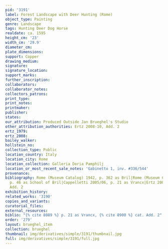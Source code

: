 ```yaml
---
pid: '3191'
label: Forest Landscape with Deer Hunting (Rome)
object_type: Painting
genre: Landscape
tags: Hunting Deer Dog Horse
realdate: ca. 1595
height_cm: '23'
width_cm: '29.9'
diameter_cm: 
plate_dimensions: 
support: Copper
drawing_medium: 
signature: 
signature_location: 
support_marks: 
further_inscription: 
collaborators: 
collaborator_notes: 
collectors_patrons: 
print_type: 
print_notes: 
printmaker: 
publisher: 
states: 
our_attribution: Produced Outside Jan Brueghel's Studio
other_attribution_authorities: Ertz 2008-10, Add. 2
ertz_1979: 
ertz_2008: 
bailey_walker: 
hollstein_no: 
collection_type: Public
location_country: Italy
location_city: Rome
location_collection: Galleria Doria Pamphilj
location_or_most_recent_sale_notes: 'Gabinetto 1, inv. #336/544'
provenance: 
bibliography: Rome (Museum Catalog) 1942, p. 362 as Bril|Rome (Museum Catalog) 1991,
  p. 46 as School of Bril|Cappelletti 2005/06, p. 21 as Vrancx|Ertz 2008-10, cat.
  Add. 2
exhibition_history: 
related_works: '3190'
copies_and_variants: 
curatorial_files: 
external_resources: 
biblio: "{% cite 8089 %} p. 21 as Vrancx, {% cite 8900 %} cat. Add. 2"
order: '279'
layout: brueghel_item
collection: brueghel
thumbnail: img/derivatives/simple/3191/thumbnail.jpg
full: img/derivatives/simple/3191/full.jpg
---
```

